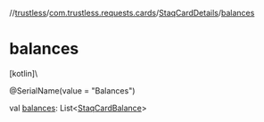 //[trustless](../../../index.md)/[com.trustless.requests.cards](../index.md)/[StaqCardDetails](index.md)/[balances](balances.md)

# balances

[kotlin]\

@SerialName(value = &quot;Balances&quot;)

val [balances](balances.md): List&lt;[StaqCardBalance](../-staq-card-balance/index.md)&gt;
